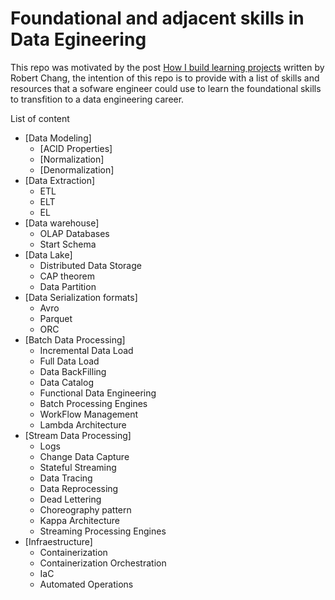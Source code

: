 # Foundational and adjacent skills in Data Egineering

This repo was motivated by the post [How I build learning projects](https://medium.com/@rchang/how-i-build-learning-projects-part-i-54dbaad68961) written by Robert Chang, the intention of this repo is to provide with a list of skills and resources that a sofware engineer could use to learn the foundational skills to transfition to a data engineering career. 

List of content
* [Data Modeling]
  * [ACID Properties]
  * [Normalization]
  * [Denormalization]
* [Data Extraction]
  * ETL
  * ELT
  * EL
* [Data warehouse]
  * OLAP Databases
  * Start Schema
* [Data Lake]
  * Distributed Data Storage
  * CAP theorem 
  * Data Partition
* [Data Serialization formats]  
  * Avro
  * Parquet
  * ORC
* [Batch Data Processing]
  * Incremental Data Load
  * Full Data Load
  * Data BackFilling
  * Data Catalog
  * Functional Data Engineering
  * Batch Processing Engines
  * WorkFlow Management
  * Lambda Architecture
* [Stream Data Processing]
  * Logs
  * Change Data Capture
  * Stateful Streaming
  * Data Tracing
  * Data Reprocessing
  * Dead Lettering
  * Choreography pattern
  * Kappa Architecture
  * Streaming Processing Engines
* [Infraestructure]
  * Containerization
  * Containerization Orchestration
  * IaC
  * Automated Operations
  
